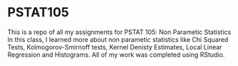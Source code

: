 # PSTAT105

This is a repo of all my assignments for PSTAT 105: Non Parametic Statistics
In this class, I learned more about non parametic statistics like Chi Squared Tests, Kolmogorov-Smirnoff tests, Kernel Denisty Estimates, Local Linear Regression and Histograms.
All of my work was completed using RStudio. 
